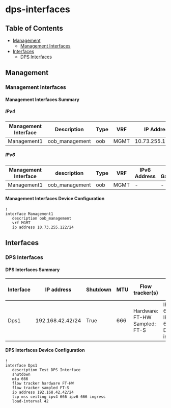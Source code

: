 # dps-interfaces

## Table of Contents

- [Management](#management)
  - [Management Interfaces](#management-interfaces)
- [Interfaces](#interfaces)
  - [DPS Interfaces](#dps-interfaces)

## Management

### Management Interfaces

#### Management Interfaces Summary

##### IPv4

| Management Interface | Description | Type | VRF | IP Address | Gateway |
| -------------------- | ----------- | ---- | --- | ---------- | ------- |
| Management1 | oob_management | oob | MGMT | 10.73.255.122/24 | 10.73.255.2 |

##### IPv6

| Management Interface | description | Type | VRF | IPv6 Address | IPv6 Gateway |
| -------------------- | ----------- | ---- | --- | ------------ | ------------ |
| Management1 | oob_management | oob | MGMT | - | - |

#### Management Interfaces Device Configuration

```eos
!
interface Management1
   description oob_management
   vrf MGMT
   ip address 10.73.255.122/24
```

## Interfaces

### DPS Interfaces

#### DPS Interfaces Summary

| Interface | IP address | Shutdown | MTU | Flow tracker(s) | TCP MSS Ceiling |
| --------- | ---------- | -------- | --- | --------------- | --------------- |
| Dps1 | 192.168.42.42/24 | True | 666 | Hardware: FT-HW<br>Sampled: FT-S | IPv4: 666<br>IPv6: 666<br>Direction: ingress |

#### DPS Interfaces Device Configuration

```eos
!
interface Dps1
   description Test DPS Interface
   shutdown
   mtu 666
   flow tracker hardware FT-HW
   flow tracker sampled FT-S
   ip address 192.168.42.42/24
   tcp mss ceiling ipv4 666 ipv6 666 ingress
   load-interval 42
```
